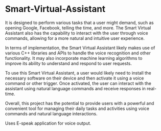 # Smart-Virtual-Assistant
It is designed to perform various tasks that a user might demand, such as opening Google, Facebook, telling the time, and more. The Smart Virtual Assistant also has the capability to interact with the user through voice commands, allowing for a more natural and intuitive user experience.

In terms of implementation, the Smart Virtual Assistant likely makes use of various C++ libraries and APIs to handle the voice recognition and other functionality. It may also incorporate machine learning algorithms to improve its ability to understand and respond to user requests.

To use this Smart Virtual Assistant, a user would likely need to install the necessary software on their device and then activate it using a voice command or other trigger. Once activated, the user can interact with the assistant using natural language commands and receive responses in real-time.

Overall, this project has the potential to provide users with a powerful and convenient tool for managing their daily tasks and activities using voice commands and natural language interactions.

Uses E-speak application for voice output.

